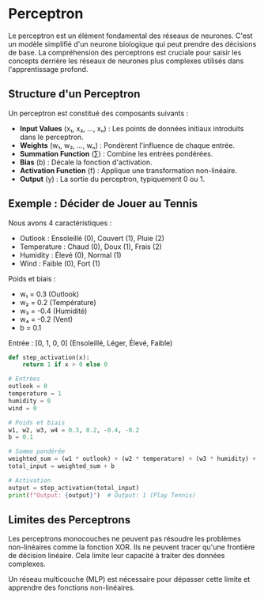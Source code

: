 
# Perceptron

Le perceptron est un élément fondamental des réseaux de neurones. C'est un modèle simplifié d'un neurone biologique qui peut prendre des décisions de base. La compréhension des perceptrons est cruciale pour saisir les concepts derrière les réseaux de neurones plus complexes utilisés dans l'apprentissage profond.

## Structure d'un Perceptron

Un perceptron est constitué des composants suivants :

- **Input Values** (x₁, x₂, ..., xₙ) : Les points de données initiaux introduits dans le perceptron.
- **Weights** (w₁, w₂, ..., wₙ) : Pondèrent l'influence de chaque entrée.
- **Summation Function** (∑) : Combine les entrées pondérées.
- **Bias** (b) : Décale la fonction d'activation.
- **Activation Function** (f) : Applique une transformation non-linéaire.
- **Output** (y) : La sortie du perceptron, typiquement 0 ou 1.

## Exemple : Décider de Jouer au Tennis

Nous avons 4 caractéristiques :

- Outlook : Ensoleillé (0), Couvert (1), Pluie (2)
- Temperature : Chaud (0), Doux (1), Frais (2)
- Humidity : Élevé (0), Normal (1)
- Wind : Faible (0), Fort (1)

Poids et biais :

- w₁ = 0.3 (Outlook)
- w₂ = 0.2 (Température)
- w₃ = -0.4 (Humidité)
- w₄ = -0.2 (Vent)
- b = 0.1

Entrée : [0, 1, 0, 0] (Ensoleillé, Léger, Élevé, Faible)

```python
def step_activation(x):
    return 1 if x > 0 else 0

# Entrées
outlook = 0
temperature = 1
humidity = 0
wind = 0

# Poids et biais
w1, w2, w3, w4 = 0.3, 0.2, -0.4, -0.2
b = 0.1

# Somme pondérée
weighted_sum = (w1 * outlook) + (w2 * temperature) + (w3 * humidity) + (w4 * wind)
total_input = weighted_sum + b

# Activation
output = step_activation(total_input)
print(f"Output: {output}")  # Output: 1 (Play Tennis)
```

## Limites des Perceptrons

Les perceptrons monocouches ne peuvent pas résoudre les problèmes non-linéaires comme la fonction XOR. Ils ne peuvent tracer qu'une frontière de décision linéaire. Cela limite leur capacité à traiter des données complexes.

Un réseau multicouche (MLP) est nécessaire pour dépasser cette limite et apprendre des fonctions non-linéaires.

